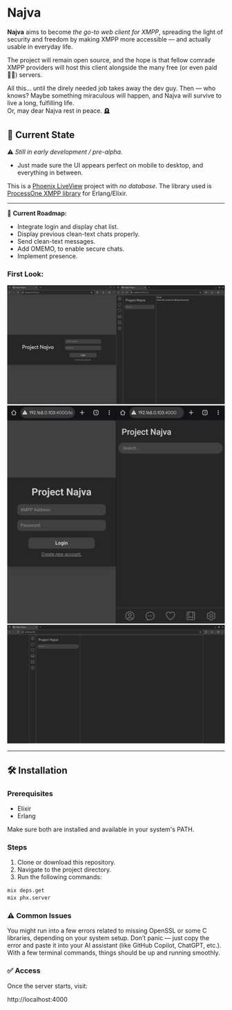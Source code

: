# Najva

**Najva** aims to become *the go-to web client for XMPP*, spreading the light of security and freedom by making XMPP more accessible — and actually usable in everyday life.

The project will remain open source, and the hope is that fellow comrade XMPP providers will host this client alongside the many free (or even paid 🤷‍♂️) servers.

All this... until the direly needed job takes away the dev guy. Then — who knows? Maybe something miraculous will happen, and Najva will survive to live a long, fulfilling life.  
Or, may dear Najva rest in peace. 🪦


## 🚧 Current State

⚠️ *Still in early development / pre-alpha.*

-  Just made sure the UI appears perfect on mobile to desktop, and everything in between.

This is a [Phoenix LiveView](https://hexdocs.pm/phoenix_live_view/) project with *no database*. The library used is [ProcessOne XMPP library](https://github.com/processone/xmpp) for Erlang/Elixir.

---

🎯 **Current Roadmap:**  
- Integrate login and display chat list.
- Display previous clean-text chats properly.
- Send clean-text messages.
- Add OMEMO, to enable secure chats.
- Implement presence.


### **First Look:**

![desktop](./readme_media/screenshot_desktop_chromium.jpeg)
![mobile](./readme_media/screenshot_mobile_chrome.jpeg)
![fullscreen](./readme_media/screenshot_fullscreen.jpeg)

---

## 🛠️ Installation

### Prerequisites

- Elixir
- Erlang

Make sure both are installed and available in your system's PATH.

### Steps

1. Clone or download this repository.
2. Navigate to the project directory.
3. Run the following commands:

```bash
mix deps.get
mix phx.server
```

### ⚠️ Common Issues

You might run into a few errors related to missing OpenSSL or some C libraries, depending on your system setup.
Don’t panic — just copy the error and paste it into your AI assistant (like GitHub Copilot, ChatGPT, etc.).
With a few terminal commands, things should be up and running smoothly.

### ✅ Access

Once the server starts, visit:

http://localhost:4000